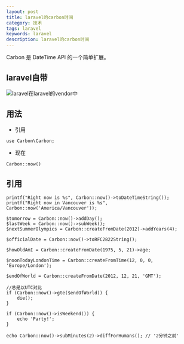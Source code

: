 ```yaml
---
layout: post
title: laravel的carbon时间
category: 技术
tags: laravel
keywords: laravel
description: laravel的carbon时间
---
```


Carbon 是 DateTime API 的一个简单扩展。
## laravel自带 

![laravel在laravel的vendor中](http://upload-images.jianshu.io/upload_images/949181-45fafdd0e9eb1dd6.png?imageMogr2/auto-orient/strip%7CimageView2/2/w/1240)


## 用法 

*  引用

```
use Carbon\Carbon;
```

* 现在

```
Carbon::now()
```

## 引用

```
printf("Right now is %s", Carbon::now()->toDateTimeString());
printf("Right now in Vancouver is %s", Carbon::now('America/Vancouver'));
 
$tomorrow = Carbon::now()->addDay();
$lastWeek = Carbon::now()->subWeek();
$nextSummerOlympics = Carbon::createFromDate(2012)->addYears(4);
 
$officialDate = Carbon::now()->toRFC2822String();
 
$howOldAmI = Carbon::createFromDate(1975, 5, 21)->age;
 
$noonTodayLondonTime = Carbon::createFromTime(12, 0, 0, 'Europe/London');
 
$endOfWorld = Carbon::createFromDate(2012, 12, 21, 'GMT');
 
//总是以UTC对比
if (Carbon::now()->gte($endOfWorld)) {
    die();
}
 
if (Carbon::now()->isWeekend()) {
    echo 'Party!';
}
 
echo Carbon::now()->subMinutes(2)->diffForHumans(); // '2分钟之前'
```